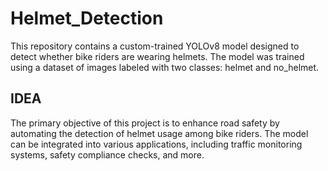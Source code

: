 # Helmet_Detection
 This repository contains a custom-trained YOLOv8 model designed to detect whether bike riders are wearing helmets. The model was trained using a dataset of images labeled with two classes: helmet and no_helmet. 
 ## IDEA
 The primary objective of this project is to enhance road safety by automating the detection of helmet usage among bike riders. The model can be integrated into various applications, including traffic monitoring systems, safety compliance checks, and more.
